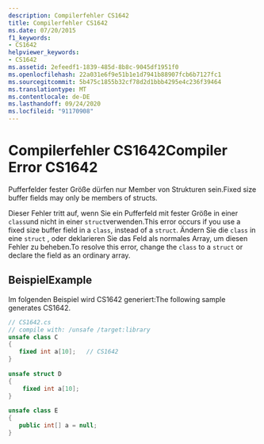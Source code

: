 ```yaml
---
description: Compilerfehler CS1642
title: Compilerfehler CS1642
ms.date: 07/20/2015
f1_keywords:
- CS1642
helpviewer_keywords:
- CS1642
ms.assetid: 2efeedf1-1839-485d-8b8c-9045df1951f0
ms.openlocfilehash: 22a031e6f9e51b1e1d7941b88907fcb6b7127fc1
ms.sourcegitcommit: 5b475c1855b32cf78d2d1bbb4295e4c236f39464
ms.translationtype: MT
ms.contentlocale: de-DE
ms.lasthandoff: 09/24/2020
ms.locfileid: "91170908"
---
```

# <a name="compiler-error-cs1642"></a><span data-ttu-id="70e6c-103">Compilerfehler CS1642</span><span class="sxs-lookup"><span data-stu-id="70e6c-103">Compiler Error CS1642</span></span>

<span data-ttu-id="70e6c-104">Pufferfelder fester Größe dürfen nur Member von Strukturen sein.</span><span class="sxs-lookup"><span data-stu-id="70e6c-104">Fixed size buffer fields may only be members of structs.</span></span>  
  
 <span data-ttu-id="70e6c-105">Dieser Fehler tritt auf, wenn Sie ein Pufferfeld mit fester Größe in einer `class`und nicht in einer `struct`verwenden.</span><span class="sxs-lookup"><span data-stu-id="70e6c-105">This error occurs if you use a fixed size buffer field in a `class`, instead of a `struct`.</span></span> <span data-ttu-id="70e6c-106">Ändern Sie die `class` in eine `struct` , oder deklarieren Sie das Feld als normales Array, um diesen Fehler zu beheben.</span><span class="sxs-lookup"><span data-stu-id="70e6c-106">To resolve this error, change the `class` to a `struct` or declare the field as an ordinary array.</span></span>  
  
## <a name="example"></a><span data-ttu-id="70e6c-107">Beispiel</span><span class="sxs-lookup"><span data-stu-id="70e6c-107">Example</span></span>  

 <span data-ttu-id="70e6c-108">Im folgenden Beispiel wird CS1642 generiert:</span><span class="sxs-lookup"><span data-stu-id="70e6c-108">The following sample generates CS1642.</span></span>  
  
```csharp  
// CS1642.cs  
// compile with: /unsafe /target:library  
unsafe class C  
{  
   fixed int a[10];   // CS1642  
}  
  
unsafe struct D  
{  
    fixed int a[10];  
}  
  
unsafe class E  
{  
   public int[] a = null;  
}  
```
